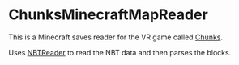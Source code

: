 # ChunksMinecraftMapReader
This is a Minecraft saves reader for the VR game called [Chunks](https://playchunks.com/).

Uses [NBTReader](https://github.com/Stubenhocker1399/NBTReader) to read the NBT data and then parses the blocks.
